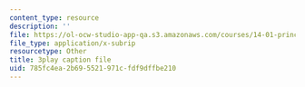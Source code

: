 ```yaml
---
content_type: resource
description: ''
file: https://ol-ocw-studio-app-qa.s3.amazonaws.com/courses/14-01-principles-of-microeconomics-fall-2018/785fc4ea2b695521971cfdf9dffbe210_x0scPosOsoI.vtt
file_type: application/x-subrip
resourcetype: Other
title: 3play caption file
uid: 785fc4ea-2b69-5521-971c-fdf9dffbe210
---
```

